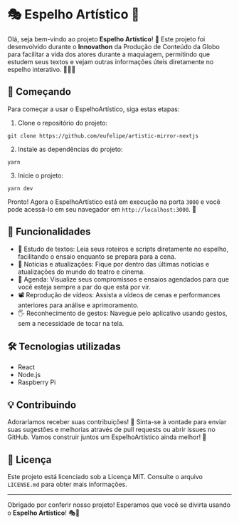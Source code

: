 # 🎭 Espelho Artístico 🎨

Olá, seja bem-vindo ao projeto **Espelho Artístico**! 🥳 Este projeto foi desenvolvido durante o **Innovathon** da Produção de Conteúdo da Globo para facilitar a vida dos atores durante a maquiagem, permitindo que estudem seus textos e vejam outras informações úteis diretamente no espelho interativo. 💄📖✨


## 🚀 Começando

Para começar a usar o EspelhoArtístico, siga estas etapas:

1. Clone o repositório do projeto:

``
git clone https://github.com/eufelipe/artistic-mirror-nextjs
``

2. Instale as dependências do projeto:


``
yarn
``

3. Inicie o projeto:

``
yarn dev
``



Pronto! Agora o EspelhoArtístico está em execução na porta `3000` e você pode acessá-lo em seu navegador em `http://localhost:3000`. 🎉

## 🎯 Funcionalidades

- 📑 Estudo de textos: Leia seus roteiros e scripts diretamente no espelho, facilitando o ensaio enquanto se prepara para a cena.
- 📰 Notícias e atualizações: Fique por dentro das últimas notícias e atualizações do mundo do teatro e cinema.
- 📅 Agenda: Visualize seus compromissos e ensaios agendados para que você esteja sempre a par do que está por vir.
- 📽️ Reprodução de vídeos: Assista a vídeos de cenas e performances anteriores para análise e aprimoramento.
- 🖐️ Reconhecimento de gestos: Navegue pelo aplicativo usando gestos, sem a necessidade de tocar na tela.

## 🛠️ Tecnologias utilizadas

- React
- Node.js
- Raspberry Pi

## 💡 Contribuindo

Adoraríamos receber suas contribuições! 🤗 Sinta-se à vontade para enviar suas sugestões e melhorias através de pull requests ou abrir issues no GitHub. Vamos construir juntos um EspelhoArtístico ainda melhor! 🌟

## 📜 Licença

Este projeto está licenciado sob a Licença MIT. Consulte o arquivo `LICENSE.md` para obter mais informações.

---

Obrigado por conferir nosso projeto! Esperamos que você se divirta usando o **Espelho Artístico**! 🎭🌈